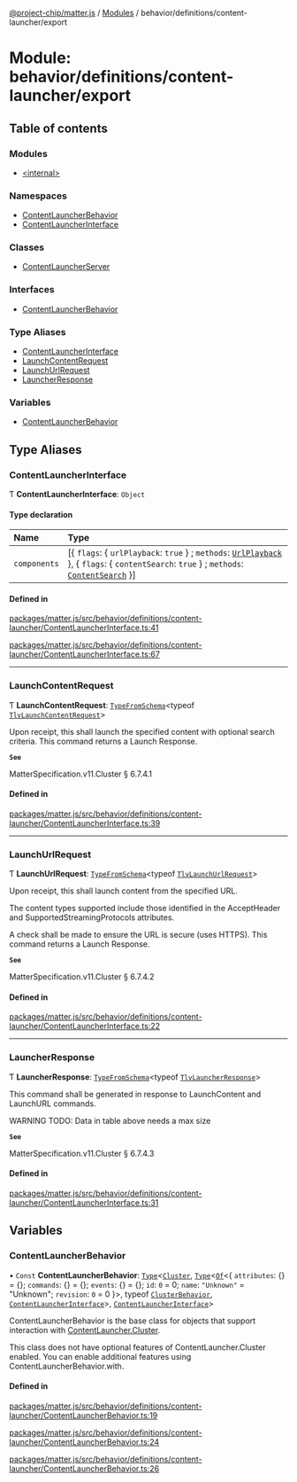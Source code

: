 [@project-chip/matter.js](../README.md) / [Modules](../modules.md) / behavior/definitions/content-launcher/export

# Module: behavior/definitions/content-launcher/export

## Table of contents

### Modules

- [\<internal\>](behavior_definitions_content_launcher_export._internal_.md)

### Namespaces

- [ContentLauncherBehavior](behavior_definitions_content_launcher_export.ContentLauncherBehavior.md)
- [ContentLauncherInterface](behavior_definitions_content_launcher_export.ContentLauncherInterface.md)

### Classes

- [ContentLauncherServer](../classes/behavior_definitions_content_launcher_export.ContentLauncherServer.md)

### Interfaces

- [ContentLauncherBehavior](../interfaces/behavior_definitions_content_launcher_export.ContentLauncherBehavior-1.md)

### Type Aliases

- [ContentLauncherInterface](behavior_definitions_content_launcher_export.md#contentlauncherinterface)
- [LaunchContentRequest](behavior_definitions_content_launcher_export.md#launchcontentrequest)
- [LaunchUrlRequest](behavior_definitions_content_launcher_export.md#launchurlrequest)
- [LauncherResponse](behavior_definitions_content_launcher_export.md#launcherresponse)

### Variables

- [ContentLauncherBehavior](behavior_definitions_content_launcher_export.md#contentlauncherbehavior)

## Type Aliases

### ContentLauncherInterface

Ƭ **ContentLauncherInterface**: `Object`

#### Type declaration

| Name | Type |
| :------ | :------ |
| `components` | [\{ `flags`: \{ `urlPlayback`: ``true``  } ; `methods`: [`UrlPlayback`](../interfaces/behavior_definitions_content_launcher_export.ContentLauncherInterface.UrlPlayback.md)  }, \{ `flags`: \{ `contentSearch`: ``true``  } ; `methods`: [`ContentSearch`](../interfaces/behavior_definitions_content_launcher_export.ContentLauncherInterface.ContentSearch.md)  }] |

#### Defined in

[packages/matter.js/src/behavior/definitions/content-launcher/ContentLauncherInterface.ts:41](https://github.com/project-chip/matter.js/blob/c0d55745d5279e16fdfaa7d2c564daa31e19c627/packages/matter.js/src/behavior/definitions/content-launcher/ContentLauncherInterface.ts#L41)

[packages/matter.js/src/behavior/definitions/content-launcher/ContentLauncherInterface.ts:67](https://github.com/project-chip/matter.js/blob/c0d55745d5279e16fdfaa7d2c564daa31e19c627/packages/matter.js/src/behavior/definitions/content-launcher/ContentLauncherInterface.ts#L67)

___

### LaunchContentRequest

Ƭ **LaunchContentRequest**: [`TypeFromSchema`](tlv_export.md#typefromschema)\<typeof [`TlvLaunchContentRequest`](cluster_export.ContentLauncher.md#tlvlaunchcontentrequest)\>

Upon receipt, this shall launch the specified content with optional search criteria. This command returns a Launch
Response.

**`See`**

MatterSpecification.v11.Cluster § 6.7.4.1

#### Defined in

[packages/matter.js/src/behavior/definitions/content-launcher/ContentLauncherInterface.ts:39](https://github.com/project-chip/matter.js/blob/c0d55745d5279e16fdfaa7d2c564daa31e19c627/packages/matter.js/src/behavior/definitions/content-launcher/ContentLauncherInterface.ts#L39)

___

### LaunchUrlRequest

Ƭ **LaunchUrlRequest**: [`TypeFromSchema`](tlv_export.md#typefromschema)\<typeof [`TlvLaunchUrlRequest`](cluster_export.ContentLauncher.md#tlvlaunchurlrequest)\>

Upon receipt, this shall launch content from the specified URL.

The content types supported include those identified in the AcceptHeader and SupportedStreamingProtocols attributes.

A check shall be made to ensure the URL is secure (uses HTTPS). This command returns a Launch Response.

**`See`**

MatterSpecification.v11.Cluster § 6.7.4.2

#### Defined in

[packages/matter.js/src/behavior/definitions/content-launcher/ContentLauncherInterface.ts:22](https://github.com/project-chip/matter.js/blob/c0d55745d5279e16fdfaa7d2c564daa31e19c627/packages/matter.js/src/behavior/definitions/content-launcher/ContentLauncherInterface.ts#L22)

___

### LauncherResponse

Ƭ **LauncherResponse**: [`TypeFromSchema`](tlv_export.md#typefromschema)\<typeof [`TlvLauncherResponse`](cluster_export.ContentLauncher.md#tlvlauncherresponse)\>

This command shall be generated in response to LaunchContent and LaunchURL commands.

WARNING TODO: Data in table above needs a max size

**`See`**

MatterSpecification.v11.Cluster § 6.7.4.3

#### Defined in

[packages/matter.js/src/behavior/definitions/content-launcher/ContentLauncherInterface.ts:31](https://github.com/project-chip/matter.js/blob/c0d55745d5279e16fdfaa7d2c564daa31e19c627/packages/matter.js/src/behavior/definitions/content-launcher/ContentLauncherInterface.ts#L31)

## Variables

### ContentLauncherBehavior

• `Const` **ContentLauncherBehavior**: [`Type`](../interfaces/behavior_cluster_export.ClusterBehavior.Type.md)\<[`Cluster`](../interfaces/cluster_export.ContentLauncher.Cluster.md), [`Type`](../interfaces/behavior_cluster_export.ClusterBehavior.Type.md)\<[`Of`](../interfaces/cluster_export.ClusterType.Of.md)\<\{ `attributes`: {} = \{}; `commands`: {} = \{}; `events`: {} = \{}; `id`: ``0`` = 0; `name`: ``"Unknown"`` = "Unknown"; `revision`: ``0`` = 0 }\>, typeof [`ClusterBehavior`](behavior_cluster_export.ClusterBehavior.md), [`ContentLauncherInterface`](behavior_definitions_content_launcher_export.md#contentlauncherinterface)\>, [`ContentLauncherInterface`](behavior_definitions_content_launcher_export.md#contentlauncherinterface)\>

ContentLauncherBehavior is the base class for objects that support interaction with [ContentLauncher.Cluster](cluster_export.ContentLauncher.md#cluster).

This class does not have optional features of ContentLauncher.Cluster enabled. You can enable additional features
using ContentLauncherBehavior.with.

#### Defined in

[packages/matter.js/src/behavior/definitions/content-launcher/ContentLauncherBehavior.ts:19](https://github.com/project-chip/matter.js/blob/c0d55745d5279e16fdfaa7d2c564daa31e19c627/packages/matter.js/src/behavior/definitions/content-launcher/ContentLauncherBehavior.ts#L19)

[packages/matter.js/src/behavior/definitions/content-launcher/ContentLauncherBehavior.ts:24](https://github.com/project-chip/matter.js/blob/c0d55745d5279e16fdfaa7d2c564daa31e19c627/packages/matter.js/src/behavior/definitions/content-launcher/ContentLauncherBehavior.ts#L24)

[packages/matter.js/src/behavior/definitions/content-launcher/ContentLauncherBehavior.ts:26](https://github.com/project-chip/matter.js/blob/c0d55745d5279e16fdfaa7d2c564daa31e19c627/packages/matter.js/src/behavior/definitions/content-launcher/ContentLauncherBehavior.ts#L26)
